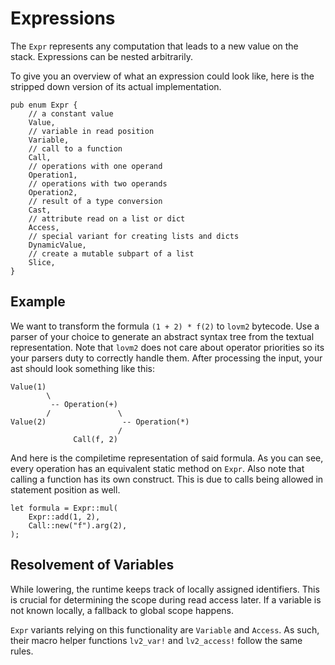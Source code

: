 # Expressions

The `Expr` represents any computation that leads to a new value on the stack. Expressions can be nested arbitrarily.

To give you an overview of what an expression could look like, here is the stripped down version of its actual implementation.

``` rust,no_run
pub enum Expr {
    // a constant value
    Value,
    // variable in read position
    Variable,
    // call to a function
    Call,
    // operations with one operand
    Operation1,
    // operations with two operands
    Operation2,
    // result of a type conversion
    Cast,
    // attribute read on a list or dict
    Access,
    // special variant for creating lists and dicts
    DynamicValue,
    // create a mutable subpart of a list
    Slice,
}
```

## Example

We want to transform the formula `(1 + 2) * f(2)` to `lovm2` bytecode. Use a parser of your choice to generate an abstract syntax tree from the textual representation. Note that `lovm2` does not care about operator priorities so its your parsers duty to correctly handle them. After processing the input, your ast should look something like this:

```
Value(1)
        \
         -- Operation(+)
        /               \
Value(2)                 -- Operation(*)
                        / 
              Call(f, 2)
```

And here is the compiletime representation of said formula. As you can see, every operation has an equivalent static method on `Expr`. Also note that calling a function has its own construct. This is due to calls being allowed in statement position as well.

```
let formula = Expr::mul(
    Expr::add(1, 2),
    Call::new("f").arg(2),
);
```

## Resolvement of Variables

While lowering, the runtime keeps track of locally assigned identifiers. This is crucial for determining the scope during read access later. If a variable is not known locally, a fallback to global scope happens.

`Expr` variants relying on this functionality are `Variable` and `Access`. As such, their macro helper functions `lv2_var!` and `lv2_access!` follow the same rules.

